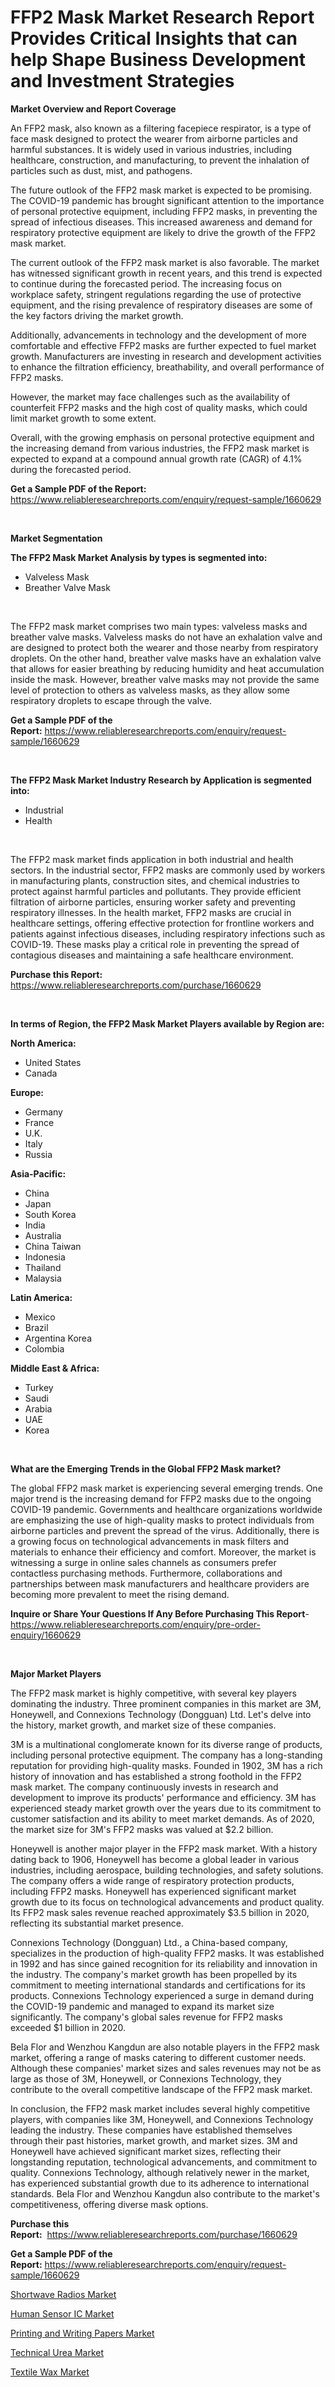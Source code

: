 <p><h1>FFP2 Mask Market Research Report Provides Critical Insights that can help Shape Business Development and Investment Strategies</h1></p><p><strong>Market Overview and Report Coverage</strong></p>
<p><p>An FFP2 mask, also known as a filtering facepiece respirator, is a type of face mask designed to protect the wearer from airborne particles and harmful substances. It is widely used in various industries, including healthcare, construction, and manufacturing, to prevent the inhalation of particles such as dust, mist, and pathogens.</p><p>The future outlook of the FFP2 mask market is expected to be promising. The COVID-19 pandemic has brought significant attention to the importance of personal protective equipment, including FFP2 masks, in preventing the spread of infectious diseases. This increased awareness and demand for respiratory protective equipment are likely to drive the growth of the FFP2 mask market.</p><p>The current outlook of the FFP2 mask market is also favorable. The market has witnessed significant growth in recent years, and this trend is expected to continue during the forecasted period. The increasing focus on workplace safety, stringent regulations regarding the use of protective equipment, and the rising prevalence of respiratory diseases are some of the key factors driving the market growth.</p><p>Additionally, advancements in technology and the development of more comfortable and effective FFP2 masks are further expected to fuel market growth. Manufacturers are investing in research and development activities to enhance the filtration efficiency, breathability, and overall performance of FFP2 masks.</p><p>However, the market may face challenges such as the availability of counterfeit FFP2 masks and the high cost of quality masks, which could limit market growth to some extent.</p><p>Overall, with the growing emphasis on personal protective equipment and the increasing demand from various industries, the FFP2 mask market is expected to expand at a compound annual growth rate (CAGR) of 4.1% during the forecasted period.</p></p>
<p><strong>Get a Sample PDF of the Report:</strong> <a href="https://www.reliableresearchreports.com/enquiry/request-sample/1660629">https://www.reliableresearchreports.com/enquiry/request-sample/1660629</a></p>
<p>&nbsp;</p>
<p><strong>Market Segmentation</strong></p>
<p><strong>The FFP2 Mask Market Analysis by types is segmented into:</strong></p>
<p><ul><li>Valveless Mask</li><li>Breather Valve Mask</li></ul></p>
<p>&nbsp;</p>
<p><p>The FFP2 mask market comprises two main types: valveless masks and breather valve masks. Valveless masks do not have an exhalation valve and are designed to protect both the wearer and those nearby from respiratory droplets. On the other hand, breather valve masks have an exhalation valve that allows for easier breathing by reducing humidity and heat accumulation inside the mask. However, breather valve masks may not provide the same level of protection to others as valveless masks, as they allow some respiratory droplets to escape through the valve.</p></p>
<p><strong>Get a Sample PDF of the Report:</strong>&nbsp;<a href="https://www.reliableresearchreports.com/enquiry/request-sample/1660629">https://www.reliableresearchreports.com/enquiry/request-sample/1660629</a></p>
<p>&nbsp;</p>
<p><strong>The FFP2 Mask Market Industry Research by Application is segmented into:</strong></p>
<p><ul><li>Industrial</li><li>Health</li></ul></p>
<p>&nbsp;</p>
<p><p>The FFP2 mask market finds application in both industrial and health sectors. In the industrial sector, FFP2 masks are commonly used by workers in manufacturing plants, construction sites, and chemical industries to protect against harmful particles and pollutants. They provide efficient filtration of airborne particles, ensuring worker safety and preventing respiratory illnesses. In the health market, FFP2 masks are crucial in healthcare settings, offering effective protection for frontline workers and patients against infectious diseases, including respiratory infections such as COVID-19. These masks play a critical role in preventing the spread of contagious diseases and maintaining a safe healthcare environment.</p></p>
<p><strong>Purchase this Report:</strong>&nbsp; <a href="https://www.reliableresearchreports.com/purchase/1660629">https://www.reliableresearchreports.com/purchase/1660629</a></p>
<p>&nbsp;</p>
<p><strong>In terms of Region, the FFP2 Mask Market Players available by Region are:</strong></p>
<p>
    <p> <strong> North America: </strong>
        <ul>
            <li>United States</li>
            <li>Canada</li>
        </ul>
        </p> 
    <p> <strong> Europe: </strong>
        <ul>
            <li>Germany</li>
            <li>France</li>
            <li>U.K.</li>
            <li>Italy</li>
            <li>Russia</li>
        </ul>
        </p> 
    <p> <strong> Asia-Pacific: </strong>
        <ul>
            <li>China</li>
            <li>Japan</li>
            <li>South Korea</li>
            <li>India</li>
            <li>Australia</li>
            <li>China Taiwan</li>
            <li>Indonesia</li>
            <li>Thailand</li>
            <li>Malaysia</li>
        </ul>
        </p> 
    <p> <strong> Latin America: </strong>
        <ul>
            <li>Mexico</li>
            <li>Brazil</li>
            <li>Argentina Korea</li>
            <li>Colombia</li>
        </ul>
        </p> 
    <p> <strong> Middle East & Africa: </strong>
        <ul>
            <li>Turkey</li>
            <li>Saudi</li>
            <li>Arabia</li>
            <li>UAE</li>
            <li>Korea</li>
        </ul>
    </p>
    </p>
<p>&nbsp;</p>
<p><strong>What are the Emerging Trends in the Global FFP2 Mask market?</strong></p>
<p><p>The global FFP2 mask market is experiencing several emerging trends. One major trend is the increasing demand for FFP2 masks due to the ongoing COVID-19 pandemic. Governments and healthcare organizations worldwide are emphasizing the use of high-quality masks to protect individuals from airborne particles and prevent the spread of the virus. Additionally, there is a growing focus on technological advancements in mask filters and materials to enhance their efficiency and comfort. Moreover, the market is witnessing a surge in online sales channels as consumers prefer contactless purchasing methods. Furthermore, collaborations and partnerships between mask manufacturers and healthcare providers are becoming more prevalent to meet the rising demand.</p></p>
<p><strong>Inquire or Share Your Questions If Any Before Purchasing This Report</strong>- <a href="https://www.reliableresearchreports.com/enquiry/pre-order-enquiry/1660629">https://www.reliableresearchreports.com/enquiry/pre-order-enquiry/1660629</a></p>
<p>&nbsp;</p>
<p><strong>Major Market Players</strong></p>
<p><p>The FFP2 mask market is highly competitive, with several key players dominating the industry. Three prominent companies in this market are 3M, Honeywell, and Connexions Technology (Dongguan) Ltd. Let's delve into the history, market growth, and market size of these companies.</p><p>3M is a multinational conglomerate known for its diverse range of products, including personal protective equipment. The company has a long-standing reputation for providing high-quality masks. Founded in 1902, 3M has a rich history of innovation and has established a strong foothold in the FFP2 mask market. The company continuously invests in research and development to improve its products' performance and efficiency. 3M has experienced steady market growth over the years due to its commitment to customer satisfaction and its ability to meet market demands. As of 2020, the market size for 3M's FFP2 masks was valued at $2.2 billion.</p><p>Honeywell is another major player in the FFP2 mask market. With a history dating back to 1906, Honeywell has become a global leader in various industries, including aerospace, building technologies, and safety solutions. The company offers a wide range of respiratory protection products, including FFP2 masks. Honeywell has experienced significant market growth due to its focus on technological advancements and product quality. Its FFP2 mask sales revenue reached approximately $3.5 billion in 2020, reflecting its substantial market presence.</p><p>Connexions Technology (Dongguan) Ltd., a China-based company, specializes in the production of high-quality FFP2 masks. It was established in 1992 and has since gained recognition for its reliability and innovation in the industry. The company's market growth has been propelled by its commitment to meeting international standards and certifications for its products. Connexions Technology experienced a surge in demand during the COVID-19 pandemic and managed to expand its market size significantly. The company's global sales revenue for FFP2 masks exceeded $1 billion in 2020.</p><p>Bela Flor and Wenzhou Kangdun are also notable players in the FFP2 mask market, offering a range of masks catering to different customer needs. Although these companies' market sizes and sales revenues may not be as large as those of 3M, Honeywell, or Connexions Technology, they contribute to the overall competitive landscape of the FFP2 mask market.</p><p>In conclusion, the FFP2 mask market includes several highly competitive players, with companies like 3M, Honeywell, and Connexions Technology leading the industry. These companies have established themselves through their past histories, market growth, and market sizes. 3M and Honeywell have achieved significant market sizes, reflecting their longstanding reputation, technological advancements, and commitment to quality. Connexions Technology, although relatively newer in the market, has experienced substantial growth due to its adherence to international standards. Bela Flor and Wenzhou Kangdun also contribute to the market's competitiveness, offering diverse mask options.</p></p>
<p><strong>Purchase this Report:</strong>&nbsp;&nbsp;<a href="https://www.reliableresearchreports.com/purchase/1660629">https://www.reliableresearchreports.com/purchase/1660629</a></p>
<p></p>
<p><strong>Get a Sample PDF of the Report:</strong>&nbsp;<a href="https://www.reliableresearchreports.com/enquiry/request-sample/1660629">https://www.reliableresearchreports.com/enquiry/request-sample/1660629</a></p>
<p><p><a href="https://www.linkedin.com/pulse/decoding-shortwave-radios-market-deep-dive-latest-trends-sbhje/">Shortwave Radios Market</a></p><p><a href="https://github.com/Chiragrp23/Market-Research-Report-List-1/blob/main/human-sensor-ic-market.md">Human Sensor IC Market</a></p><p><a href="https://github.com/Chiragrp22/Market-Research-Report-List-1/blob/main/printing-and-writing-papers-market.md">Printing and Writing Papers Market</a></p><p><a href="https://medium.com/@soledadhane827/technical-urea-market-analysis-its-cagr-market-segmentation-and-global-industry-overview-6765844b1751">Technical Urea Market</a></p><p><a href="https://medium.com/@elzaziemann1943/textile-wax-nbsp-market-focuses-on-market-share-size-and-projected-forecast-till-2030-fa312faaa48b">Textile Wax Market</a></p></p>